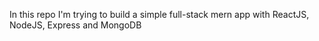 In this repo I'm trying to build a simple full-stack mern app with ReactJS, NodeJS, Express and MongoDB
